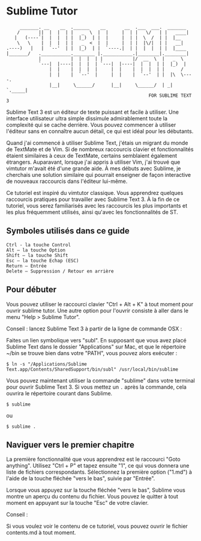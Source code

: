 Sublime Tutor
==============


         _______. __    __  .______    __       __  .___  ___.  _______
        /       ||  |  |  | |   _  \  |  |     |  | |   \/   | |   ____|
       |   (----`|  |  |  | |  |_)  | |  |     |  | |  \  /  | |  |__
        \   \    |  |  |  | |   _  <  |  |     |  | |  |\/|  | |   __|
    .----)   |   |  `--'  | |  |_)  | |  `----.|  | |  |  |  | |  |____
    |_______/   .___________.________ |.___________.|________|.________|
                |           |  |  |  | |           |/  __  \  |   _  \
                `---|  |----|  |  |  | `---|  |----|  |  |  | |  |_)  |
                    |  |    |  |  |  |     |  |    |  |  |  | |      /
                    |  |    |  `--'  |     |  |    |  `--'  | |  |\  \----.
                    |__|     \______/      |__|     \______/  | _| `._____|
                                                         FOR SUBLIME TEXT 3


Sublime Text 3 est un éditeur de texte puissant et facile à utiliser. Une
interface utilisateur ultra simple dissimule admirablement toute la complexité
qui se cache derrière. Vous pouvez commencer à utiliser l'éditeur sans en
connaître aucun détail, ce qui est idéal pour les débutants.

Quand j'ai commencé à utiliser Sublime Text, j'étais un migrant du monde de
TextMate et de Vim. Si de nombreux raccourcis clavier et fonctionnalités
étaient similaires à ceux de TextMate, certains semblaient également étrangers.
Auparavant, lorsque j'ai appris à utiliser Vim, j'ai trouvé que vimtutor 
m'avait été d'une grande aide. À mes débuts avec Sublime, je cherchais une 
solution similaire qui pourrait enseigner de façon interactive de nouveaux 
raccourcis dans l'éditeur lui-même.

Ce tutoriel est inspiré du vimtutor classique. Vous apprendrez quelques 
raccourcis pratiques pour travailler avec Sublime Text 3. À la fin de ce 
tutoriel, vous serez familiarisés avec les raccourcis les plus importants et 
les plus fréquemment utilisés, ainsi qu'avec les fonctionnalités de ST.


Symboles utilisés dans ce guide
-------------------------------

    Ctrl - la touche Control
    Alt – la touche Option
    Shift – la touche Shift
    Esc – la touche Echap (ESC)
    Return – Entrée
    Delete – Suppression / Retour en arrière


Pour débuter
------------

Vous pouvez utiliser le raccourci clavier "Ctrl + Alt + K" à tout moment pour 
ouvrir sublime tutor. Une autre option pour l'ouvrir consiste à aller dans le 
menu "Help > Sublime Tutor".

Conseil : lancez Sublime Text 3 à partir de la ligne de commande OSX :

Faites un lien symbolique vers "subl". En supposant que vous avez placé Sublime
Text dans le dossier "Applications" sur Mac, et que le répertoire ~/bin se 
trouve bien dans votre "PATH", vous pouvez alors exécuter :

    $ ln -s "/Applications/Sublime Text.app/Contents/SharedSupport/bin/subl" /usr/local/bin/sublime

Vous pouvez maintenant utiliser la commande "sublime" dans votre terminal pour 
ouvrir Sublime Text 3. Si vous mettez un `.` après la commande, cela ouvrira le 
répertoire courant dans Sublime.

    $ sublime

ou

    $ sublime .


Naviguer vers le premier chapitre
---------------------------------

La première fonctionnalité que vous apprendrez est le raccourci "Goto
anything". Utilisez "Ctrl + P" et tapez ensuite "1", ce qui vous donnera une 
liste de fichiers correspondants. Sélectionnez la première option ("1.md") à 
l'aide de la touche fléchée "vers le bas", suivie par "Entrée".

Lorsque vous appuyez sur la touche fléchée "vers le bas", Sublime vous montre un aperçu du contenu du fichier. Vous pouvez le quitter à tout moment en appuyant sur la touche "Esc" de votre clavier.

Conseil :

Si vous voulez voir le contenu de ce tutoriel, vous pouvez ouvrir le fichier contents.md à tout moment.
